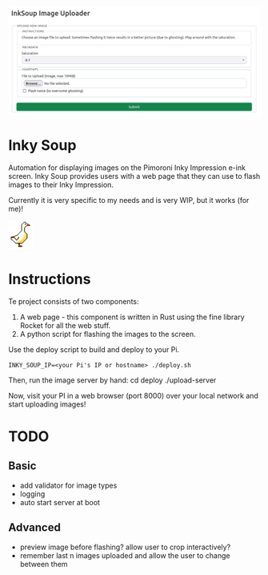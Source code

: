 ![Example of Web Page](./inky-soup-uploader.png "Example of Web Page")

# Inky Soup
Automation for displaying images on the Pimoroni Inky Impression e-ink screen.
Inky Soup provides users with a web page that they can use to flash images
to their Inky Impression.

Currently it is very specific to my needs and is very WIP, but it works (for me)!

![A Goose](./upload-server/static/favicon.ico "A Goose")

# Instructions

Te project consists of two components:

1. A web page - this component is written in Rust using the fine library Rocket
for all the web stuff.
1. A python script for flashing the images to the screen.

Use the deploy script to build and deploy to your Pi.

    INKY_SOUP_IP=<your Pi's IP or hostname> ./deploy.sh

Then, run the image server by hand:
cd deploy
./upload-server

Now, visit your PI in a web browser (port 8000) over your local network and start uploading
images!


# TODO

## Basic
* add validator for image types
* logging
* auto start server at boot

## Advanced
* preview image before flashing? allow user to crop interactively?
* remember last n images uploaded and allow the user to change between them
